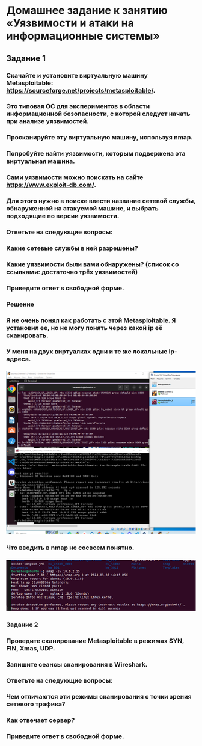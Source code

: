 # Домашнее задание к занятию «Уязвимости и атаки на информационные системы»

## Задание 1
### Скачайте и установите виртуальную машину Metasploitable: https://sourceforge.net/projects/metasploitable/.

### Это типовая ОС для экспериментов в области информационной безопасности, с которой следует начать при анализе уязвимостей.

### Просканируйте эту виртуальную машину, используя nmap.

### Попробуйте найти уязвимости, которым подвержена эта виртуальная машина.
### 
### Сами уязвимости можно поискать на сайте https://www.exploit-db.com/.
### 
### Для этого нужно в поиске ввести название сетевой службы, обнаруженной на атакуемой машине, и выбрать подходящие по версии уязвимости.
### 
### Ответьте на следующие вопросы:
### 
### Какие сетевые службы в ней разрешены?
### Какие уязвимости были вами обнаружены? (список со ссылками: достаточно трёх уязвимостей)
### Приведите ответ в свободной форме.
### Решение
### Я не очень понял как работать с этой  Metasploitable. Я установил ее, но не могу понять через какой ip её сканировать.
### У меня на двух виртуалках одни и те же локальные ip-адреса.
### ![](https://github.com/Berezhok/hw_atack_ddos/blob/main/img/metas.png)
### Что вводить в nmap не сосвсем понятно.
### ![](https://github.com/Berezhok/hw_atack_ddos/blob/main/img/zad1.png)
### Задание 2
### Проведите сканирование Metasploitable в режимах SYN, FIN, Xmas, UDP.
### 
### Запишите сеансы сканирования в Wireshark.
### 
### Ответьте на следующие вопросы:
### 
### Чем отличаются эти режимы сканирования с точки зрения сетевого трафика?
### Как отвечает сервер?
### Приведите ответ в свободной форме.